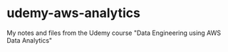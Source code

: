 # udemy-aws-analytics
My notes and files from the Udemy course "Data Engineering using AWS Data Analytics"
